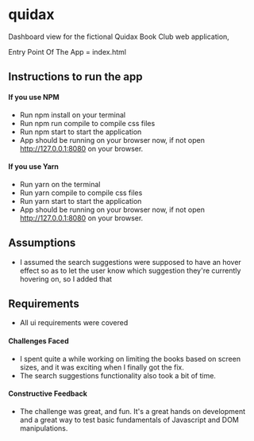 # quidax
Dashboard view for the fictional Quidax Book Club web application,

Entry Point Of The App = index.html 

## Instructions to run the app

#### If you use NPM
- Run npm install on your terminal
- Run npm run compile to compile css files
- Run npm start to start the application
- App should be running on your browser now, if not open http://127.0.0.1:8080 on your browser.

#### If you use Yarn
- Run yarn on the terminal
- Run yarn compile to compile css files
- Run yarn start to start the application
- App should be running on your browser now, if not open http://127.0.0.1:8080 on your browser.


## Assumptions
- I assumed the search suggestions were supposed to have an hover effect so as to let the user know which suggestion they're currently hovering on, so I added that

## Requirements
- All ui requirements were covered

#### Challenges Faced
- I spent quite a while working on limiting the books based on screen sizes, and it was exciting when I finally got the fix.
- The search suggestions functionality also took a bit of time.


#### Constructive Feedback
- The challenge was great, and fun. It's a great hands on development and a great way to test basic fundamentals of Javascript and DOM manipulations. 